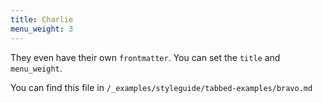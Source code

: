 ```yaml
---
title: Charlie
menu_weight: 3
---
```


They even have their own `frontmatter`. You can set the `title` and `menu_weight`.

You can find this file in `/_examples/styleguide/tabbed-examples/bravo.md`

